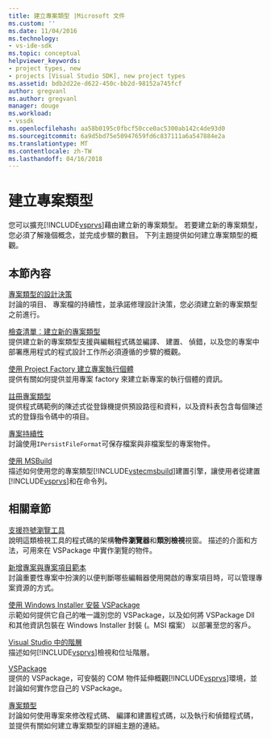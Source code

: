 ```yaml
---
title: 建立專案類型 |Microsoft 文件
ms.custom: ''
ms.date: 11/04/2016
ms.technology:
- vs-ide-sdk
ms.topic: conceptual
helpviewer_keywords:
- project types, new
- projects [Visual Studio SDK], new project types
ms.assetid: bdb2d22e-d622-450c-bb2d-98152a745fcf
author: gregvanl
ms.author: gregvanl
manager: douge
ms.workload:
- vssdk
ms.openlocfilehash: aa58b0195c0fbcf50cce0ac5300ab142c4de93d0
ms.sourcegitcommit: 6a9d5bd75e50947659fd6c837111a6a547884e2a
ms.translationtype: MT
ms.contentlocale: zh-TW
ms.lasthandoff: 04/16/2018
---
```

# <a name="creating-project-types"></a>建立專案類型
您可以擴充[!INCLUDE[vsprvs](../../code-quality/includes/vsprvs_md.md)]藉由建立新的專案類型。 若要建立新的專案類型，您必須了解幾個概念，並完成步驟的數目。 下列主題提供如何建立專案類型的概觀。  
  
## <a name="in-this-section"></a>本節內容  
 [專案類型的設計決策](../../extensibility/internals/project-type-design-decisions.md)  
 討論的項目、 專案檔的持續性，並承諾修理設計決策，您必須建立新的專案類型之前進行。  
  
 [檢查清單︰建立新的專案類型](../../extensibility/internals/checklist-creating-new-project-types.md)  
 提供建立新的專案類型支援與編輯程式碼並編譯、 建置、 偵錯，以及您的專案中部署應用程式的程式設計工作所必須遵循的步驟的概觀。  
  
 [使用 Project Factory 建立專案執行個體](../../extensibility/internals/creating-project-instances-by-using-project-factories.md)  
 提供有關如何提供並用專案 factory 來建立新專案的執行個體的資訊。  
  
 [註冊專案類型](../../extensibility/internals/registering-a-project-type.md)  
 提供程式碼範例的陳述式從登錄機提供預設路徑和資料，以及資料表包含每個陳述式的登錄指令碼中的項目。  
  
 [專案持續性](../../extensibility/internals/project-persistence.md)  
 討論使用`IPersistFileFormat`可保存檔案與非檔案型的專案物件。  
  
 [使用 MSBuild](../../extensibility/internals/using-msbuild.md)  
 描述如何使用您的專案類型[!INCLUDE[vstecmsbuild](../../extensibility/internals/includes/vstecmsbuild_md.md)]建置引擎，讓使用者從建置[!INCLUDE[vsprvs](../../code-quality/includes/vsprvs_md.md)]和在命令列。  
  
## <a name="related-sections"></a>相關章節  
 [支援符號瀏覽工具](../../extensibility/internals/supporting-symbol-browsing-tools.md)  
 說明這類檢視工具的程式碼的架構**物件瀏覽器**和**類別檢視**視窗。 描述的介面和方法，可用來在 VSPackage 中實作瀏覽的物件。  
  
 [新增專案與專案項目範本](../../extensibility/internals/adding-project-and-project-item-templates.md)  
 討論重要性專案中扮演的以便判斷哪些編輯器使用開啟的專案項目時，可以管理專案資源的方式。  
  
 [使用 Windows Installer 安裝 VSPackage](../../extensibility/internals/installing-vspackages-with-windows-installer.md)  
 示範如何提供它自己的唯一識別您的 VSPackage，以及如何將 VSPackage Dll 和其他資訊包裝在 Windows Installer 封裝 (。MSI 檔案） 以部署至您的客戶。  
  
 [Visual Studio 中的階層](../../extensibility/internals/hierarchies-in-visual-studio.md)  
 描述如何[!INCLUDE[vsprvs](../../code-quality/includes/vsprvs_md.md)]檢視和位址階層。  
  
 [VSPackage](../../extensibility/internals/vspackages.md)  
 提供的 VSPackage，可安裝的 COM 物件延伸概觀[!INCLUDE[vsprvs](../../code-quality/includes/vsprvs_md.md)]環境，並討論如何實作您自己的 VSPackage。  
  
 [專案類型](../../extensibility/internals/project-types.md)  
 討論如何使用專案來修改程式碼、 編譯和建置程式碼，以及執行和偵錯程式碼，並提供有關如何建立專案類型的詳細主題的連結。
